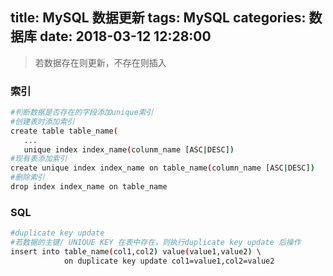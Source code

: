 title: MySQL 数据更新
tags: MySQL
categories: 数据库
date: 2018-03-12 12:28:00
---
>若数据存在则更新，不存在则插入

### 索引
```bash
#判断数据是否存在的字段添加unique索引
#创建表时添加索引
create table table_name(
   ...
   unique index index_name(colunm_name [ASC|DESC])
#现有表添加索引
create unique index index_name on table_name(column_name [ASC|DESC]) 
#删除索引
drop index index_name on table_name
```
<!-- more -->
### SQL
```bash
#duplicate key update 
#若数据的主键/ UNIQUE KEY 在表中存在，则执行duplicate key update 后操作
insert into table_name(col1,col2) value(value1,value2) \ 
            on duplicate key update col1=value1,col2=value2
```